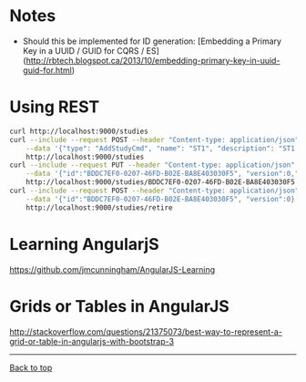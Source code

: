 # Notes

- Should this be implemented for ID generation: [Embedding a Primary Key in a UUID / GUID for CQRS / ES]
  (http://rbtech.blogspot.ca/2013/10/embedding-primary-key-in-uuid-guid-for.html)

# Using REST

```bash
curl http://localhost:9000/studies
curl --include --request POST --header "Content-type: application/json" \
    --data '{"type": "AddStudyCmd", "name": "ST1", "description": "ST1 Description"}' \
    http://localhost:9000/studies
curl --include --request PUT --header "Content-type: application/json" \
    --data '{"id":"BDDC7EF0-0207-46FD-B02E-BA8E403030F5", "version":0,"name": "ST1A", "description": "ST1 Description"}' \
    http://localhost:9000/studies/BDDC7EF0-0207-46FD-B02E-BA8E403030F5
curl --include --request POST --header "Content-type: application/json" \
    --data '{"id":"BDDC7EF0-0207-46FD-B02E-BA8E403030F5", "version":0}' \
    http://localhost:9000/studies/retire
```

# Learning AngularjS

https://github.com/jmcunningham/AngularJS-Learning

# Grids or Tables in AngularJS

http://stackoverflow.com/questions/21375073/best-way-to-represent-a-grid-or-table-in-angularjs-with-bootstrap-3

---

[Back to top](../README.md)
